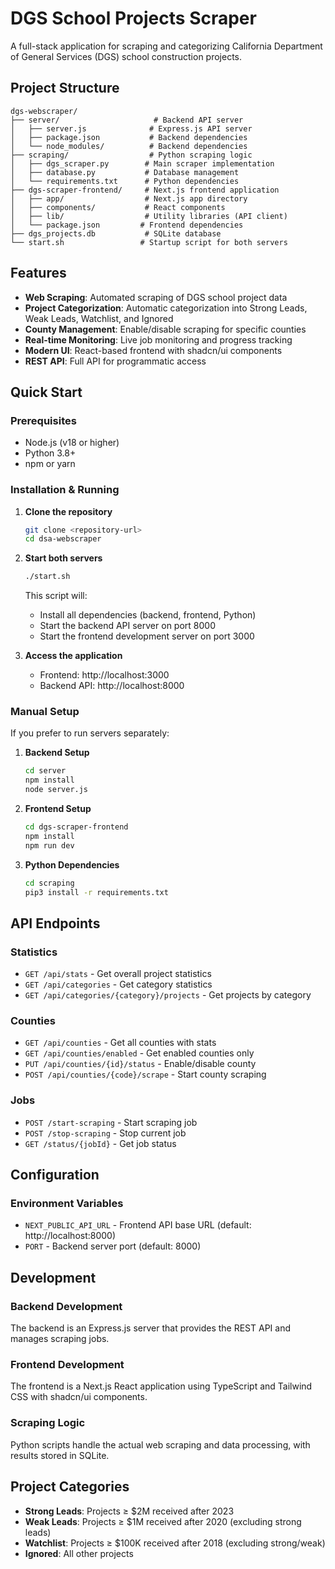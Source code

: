 # DGS School Projects Scraper

A full-stack application for scraping and categorizing California Department of General Services (DGS) school construction projects.

## Project Structure

```
dgs-webscraper/
├── server/                     # Backend API server
│   ├── server.js              # Express.js API server
│   ├── package.json           # Backend dependencies
│   └── node_modules/          # Backend dependencies
├── scraping/                  # Python scraping logic
│   ├── dgs_scraper.py        # Main scraper implementation
│   ├── database.py           # Database management
│   └── requirements.txt      # Python dependencies
├── dgs-scraper-frontend/     # Next.js frontend application
│   ├── app/                  # Next.js app directory
│   ├── components/           # React components
│   ├── lib/                  # Utility libraries (API client)
│   └── package.json         # Frontend dependencies
├── dgs_projects.db           # SQLite database
└── start.sh                 # Startup script for both servers
```

## Features

- **Web Scraping**: Automated scraping of DGS school project data
- **Project Categorization**: Automatic categorization into Strong Leads, Weak Leads, Watchlist, and Ignored
- **County Management**: Enable/disable scraping for specific counties
- **Real-time Monitoring**: Live job monitoring and progress tracking
- **Modern UI**: React-based frontend with shadcn/ui components
- **REST API**: Full API for programmatic access

## Quick Start

### Prerequisites

- Node.js (v18 or higher)
- Python 3.8+
- npm or yarn

### Installation & Running

1. **Clone the repository**
   ```bash
   git clone <repository-url>
   cd dsa-webscraper
   ```

2. **Start both servers**
   ```bash
   ./start.sh
   ```

   This script will:
   - Install all dependencies (backend, frontend, Python)
   - Start the backend API server on port 8000
   - Start the frontend development server on port 3000

3. **Access the application**
   - Frontend: http://localhost:3000
   - Backend API: http://localhost:8000

### Manual Setup

If you prefer to run servers separately:

1. **Backend Setup**
   ```bash
   cd server
   npm install
   node server.js
   ```

2. **Frontend Setup**
   ```bash
   cd dgs-scraper-frontend
   npm install
   npm run dev
   ```

3. **Python Dependencies**
   ```bash
   cd scraping
   pip3 install -r requirements.txt
   ```

## API Endpoints

### Statistics
- `GET /api/stats` - Get overall project statistics
- `GET /api/categories` - Get category statistics
- `GET /api/categories/{category}/projects` - Get projects by category

### Counties
- `GET /api/counties` - Get all counties with stats
- `GET /api/counties/enabled` - Get enabled counties only
- `PUT /api/counties/{id}/status` - Enable/disable county
- `POST /api/counties/{code}/scrape` - Start county scraping

### Jobs
- `POST /start-scraping` - Start scraping job
- `POST /stop-scraping` - Stop current job
- `GET /status/{jobId}` - Get job status

## Configuration

### Environment Variables

- `NEXT_PUBLIC_API_URL` - Frontend API base URL (default: http://localhost:8000)
- `PORT` - Backend server port (default: 8000)

## Development

### Backend Development
The backend is an Express.js server that provides the REST API and manages scraping jobs.

### Frontend Development  
The frontend is a Next.js React application using TypeScript and Tailwind CSS with shadcn/ui components.

### Scraping Logic
Python scripts handle the actual web scraping and data processing, with results stored in SQLite.

## Project Categories

- **Strong Leads**: Projects ≥ $2M received after 2023
- **Weak Leads**: Projects ≥ $1M received after 2020 (excluding strong leads)
- **Watchlist**: Projects ≥ $100K received after 2018 (excluding strong/weak)
- **Ignored**: All other projects
